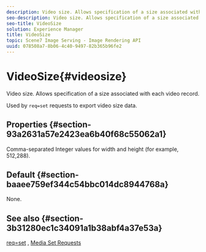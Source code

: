 ```yaml
---
description: Video size. Allows specification of a size associated with each video record.
seo-description: Video size. Allows specification of a size associated with each video record.
seo-title: VideoSize
solution: Experience Manager
title: VideoSize
topic: Scene7 Image Serving - Image Rendering API
uuid: 078508a7-8b06-4c40-9497-82b365b96fe2
---
```


# VideoSize{#videosize}

Video size. Allows specification of a size associated with each video record.

Used by `req=set` requests to export video size data.

## Properties {#section-93a2631a57e2423ea6b40f68c55062a1}

Comma-separated Integer values for width and height (for example, 512,288).

## Default {#section-baaee759ef344c54bbc014dc8944768a}

None.

## See also {#section-3b31280ec1c34091a1b38abf4a37e53a}

[req=set](/help/aem-is-ir-api/is-api/http-ref/image-serving-api-ref/c-http-protocol-reference/c-command-reference/r-req/r-set.md) , [Media Set Requests](/help/aem-is-ir-api/is-api/http-ref/image-serving-api-ref/c-http-protocol-reference/c-syntax-and-features/r-media-set-requests.md) 

